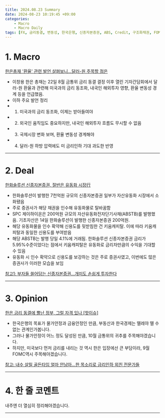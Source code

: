 ```yaml
---
title: 2024.08.23 Summary
date: 2024-08-23 10:19:45 +09:00
categories:
    - Macro
    - Macro Daily
tags: [FX, 금리동결, 변동성, 한국은행, 신종자본증권, ABS, Credit, 구조화채권, FOMC, 금통위,]
---
```


# 1. Macro

[한은총재 '환율' 관련 발언 살펴보니...달러-원 주목할 점은](https://news.einfomax.co.kr/news/articleView.html?idxno=4322272)

- 이창용 한은 총재는 22일 8월 금통위 금리 동결 결정 이후 열린 기자간담회에서 달러-원 환율과 관련해 미국과의 금리 동조화, 내국인 해외투자 영향, 환율 변동성 경계 등을 언급했음.
- 이하 주요 발언 정리
- 1) 미국과의 금리 동조화, 이제는 받아들여야
- 2) 외국인 움직임도 중요하지만, 내국인 해외투자 흐름도 무시할 수 없음
- 3) 국제시장 변화 보며, 환율 변동성 경계해야
- 4) 달러-원 하방 압력에도 미 금리인하 기대 과도한 반영

---

# 2. Deal

[한화솔루션 신종자본증권, 절반은 유동화 시장行](https://news.einfomax.co.kr/news/articleView.html?idxno=4322217)

- 한화솔루션이 발행한 7천억원 규모의 신종자본증권 일부가 자산유동화 시장에서 소화됐음
- 주로 증권사가 해당 채권을 인수해 유동화물로 탈바꿈함
- SPC 제이하이온은 200억원 규모의 자산유동화전자단기사채(ABSTB)를 발행했음. 기초자산은 14일 한화솔루션이 발행한 신종자본증권 200억원.
- 해당 유동화물을 인수 확약해 신용도를 뒷받침한 건 키움캐피탈. 이에 따라 키움캐피탈과 동일한 신용도를 부여받음
- 해당 ABSTB는 발행 당일 4.1%에 거래됨. 한화솔루션 신종자본증권 금리가 5.95%수준이었다는 점에서 키움캐피탈은 유동화로 금리차만큼의 수익을 기대할 수 있음
- 유동화 시 인수 확약으로 신용도를 보강하는 것은 주로 증권사였고, 이번에도 많은 증권사가 이러한 모습을 보임

[참고1: 부자들 쓸어담는 신종자본증권...개미도 손쉽게 투자한다](https://www.hankyung.com/article/2024041497811)

---

# 3. Opinion

[한은 금리 동결에 뿔난 정부, 그럴 자격 있나 [핫이슈]](https://www.mk.co.kr/news/columnists/11099564)

- 한국은행의 목표가 물가안정과 금융안정인 만큼, 부동산과 한국경제는 뗄레야 뗄 수 없는 관계인가봅니다.
- 그러나 물가안정이 어느 정도 달성된 만큼, 10월 금통위의 귀추를 주목해야겠습니다.
- 하지만, 미국보다 먼저 금리를 내리는 것 역시 한은 입장에선 큰 부담이라, 9월 FOMC역시 주목해야겠습니다.


[참고: 내수 살릴 골든타임 얼마 안남아...한 목소리로 금리인하 외친 전문가들](https://www.mk.co.kr/news/economy/11099517)

---

# 4. 한 줄 코멘트

내주엔 더 열심히 정리해야겠습니다.

---